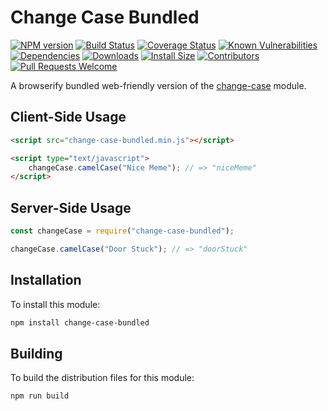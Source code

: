# Change Case Bundled

[![NPM version][npm-version-image]][npm-url]
[![Build Status][build-status-image]][build-status-url]
[![Coverage Status][coverage-image]][coverage-url]
[![Known Vulnerabilities][vulnerabilities-image]][vulnerabilities-url]
[![Dependencies][dependencies-image]][dependencies-url]
[![Downloads][npm-downloads-image]][npm-url]
[![Install Size][install-size-image]][install-size-url]
[![Contributors][contributors-image]][contributors-url]
[![Pull Requests Welcome][pull-requests-image]][pull-requests-url]

A browserify bundled web-friendly version of the [change-case](https://github.com/blakeembrey/change-case) module.

## Client-Side Usage

```html
<script src="change-case-bundled.min.js"></script>

<script type="text/javascript">
	changeCase.camelCase("Nice Meme"); // => "niceMeme"
</script>
```

## Server-Side Usage

```javascript
const changeCase = require("change-case-bundled");

changeCase.camelCase("Door Stuck"); // => "doorStuck"
```

## Installation

To install this module:
```bash
npm install change-case-bundled
```

## Building

To build the distribution files for this module:
```bash
npm run build
```

[npm-url]: https://www.npmjs.com/package/change-case-bundled
[npm-version-image]: https://img.shields.io/npm/v/change-case-bundled.svg
[npm-downloads-image]: http://img.shields.io/npm/dm/change-case-bundled.svg

[build-status-url]: https://travis-ci.org/nitro404/change-case-bundled
[build-status-image]: https://travis-ci.org/nitro404/change-case-bundled.svg?branch=master

[coverage-url]: https://coveralls.io/github/nitro404/change-case-bundled?branch=master
[coverage-image]: https://coveralls.io/repos/github/nitro404/change-case-bundled/badge.svg?branch=master

[vulnerabilities-url]: https://snyk.io/test/github/nitro404/change-case-bundled?targetFile=package.json
[vulnerabilities-image]: https://snyk.io/test/github/nitro404/change-case-bundled/badge.svg?targetFile=package.json

[dependencies-url]: https://david-dm.org/nitro404/change-case-bundled
[dependencies-image]: https://img.shields.io/david/nitro404/change-case-bundled.svg

[install-size-url]: https://packagephobia.now.sh/result?p=change-case-bundled
[install-size-image]: https://badgen.net/packagephobia/install/change-case-bundled

[contributors-url]: https://github.com/nitro404/change-case-bundled/graphs/contributors
[contributors-image]: https://img.shields.io/github/contributors/nitro404/change-case-bundled.svg

[pull-requests-url]: https://github.com/nitro404/change-case-bundled/pulls
[pull-requests-image]: https://img.shields.io/badge/PRs-welcome-brightgreen.svg
